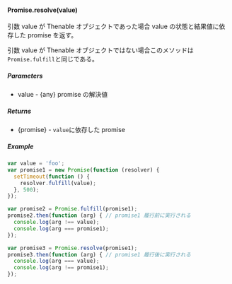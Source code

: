 #### Promise.resolve(value)
引数 value が Thenable オブジェクトであった場合 value の状態と結果値に依存した promise を返す。

引数 value が Thenable オブジェクトではない場合このメソッドは`Promise.fulfill`と同じである。

##### Parameters
* value - {any} promise の解決値

##### Returns
* {promise} - `value`に依存した promise

##### Example
```js
var value = 'foo';
var promise1 = new Promise(function (resolver) {
  setTimeout(function () {
    resolver.fulfill(value);
  }, 500);
});

var promise2 = Promise.fulfill(promise1);
promise2.then(function (arg) { // promise1 履行前に実行される
  console.log(arg !== value);
  console.log(arg === promise1);
});

var promise3 = Promise.resolve(promise1);
promise3.then(function (arg) { // promise1 履行後に実行される
  console.log(arg === value);
  console.log(arg !== promise1);
});
```
